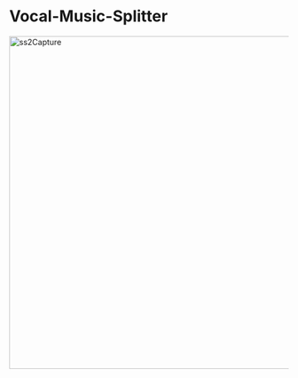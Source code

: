 # Vocal-Music-Splitter

<img src="https://github.com/user-attachments/assets/fee666f7-5ce7-41ba-9ba5-6eb58bf8e1ce" alt="ss2Capture" width="600">
